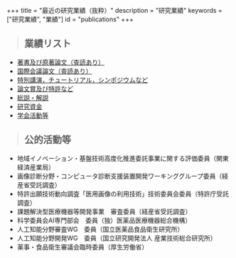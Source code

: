 +++
title = "最近の研究業績（抜粋）"
description = "研究業績"
keywords = ["研究業績", "業績"]
id = "publications"
+++

> ## 業績リスト

- <a href="/pdf/著書及び原著論文（査読あり）.pdf" target="_ blank" rel="noopener noreferrer">著書及び原著論文（査読あり）</a>
- <a href="/pdf/国際会議論文（査読あり）.pdf" target="_ blank" rel="noopener noreferrer">国際会議論文（査読あり）</a>
- <a href="/pdf/特別講演，チュートリアル，シンポジウムなど.pdf" target="_ blank" rel="noopener noreferrer">特別講演，チュートリアル，シンポジウムなど</a>
- <a href="/pdf/論文賞及び特許など.pdf" target="_ blank" rel="noopener noreferrer">論文賞及び特許など</a>
- <a href="/pdf/総説・解説.pdf" target="_ blank" rel="noopener noreferrer">総説・解説</a>
- <a href="/pdf/Scientific research funds.pdf" target="_ blank" rel="noopener noreferrer">研究資金</a>
- <a href="/pdf/Academic society activities_etc.pdf" target="_ blank" rel="noopener noreferrer">学会活動等</a>


> ## 公的活動等

- 地域イノベーション・基盤技術高度化推進委託事業に関する評価委員（関東経済産業局）
- 画像診断分野・コンピュータ診断支援装置開発ワーキンググループ委員（経産省受託調査）
- 特許出願技術動向調査「医用画像の利用技術」技術委員会委員（特許庁受託調査）
- 課題解決型医療機器等開発事業　審査委員（経産省受託調査）
- 科学委員会AI専門部会　委員（独）医薬品医療機器総合機構）
- 人工知能分野審査WG　委員（国立医薬品食品衛生研究所）
- 人工知能分野開発WG　委員（国立研究開発法人 産業技術総合研究所）
- 薬事・食品衛生審議会臨時委員（厚生労働省）
